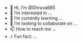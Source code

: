 - 👋 Hi, I’m @Dhruva685
- 👀 I’m interested in ...
- 🌱 I’m currently learning ...
- 💞️ I’m looking to collaborate on ...
- 📫 How to reach me ...
- ⚡ Fun fact: ...

<!---
Dhruva685/Dhruva685 is a ✨ special ✨ repository because its `README.md` (this file) appears on your GitHub profile.
You can click the Preview link to take a look at your changes.
--->
